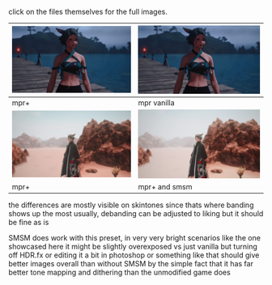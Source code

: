 click on the files themselves for the full images.  

| ![mpr+](https://github.com/neirusalwa/mpr/blob/main/examples/malkovich%20plus%20(ruby%20sea).png) | ![original](https://github.com/neirusalwa/mpr/blob/main/examples/malkovich%20original%20(ruby%20sea).png) |  
| --- | --- |  
| mpr+ | mpr vanilla |
| ![mpr+](https://github.com/neirusalwa/mpr/blob/main/examples/MPR%2B%20only%20(ahm%20areng).png) | ![mpr+smsm](https://github.com/neirusalwa/mpr/blob/main/examples/MPR%2B%20%26%20SMSM%20(ahm%20areng).png) |
| mpr+ | mpr+ and smsm |
  
the differences are mostly visible on skintones since thats where banding shows up the most usually, debanding can be adjusted to liking but it should be fine as is  

SMSM does work with this preset, in very very bright scenarios like the one showcased here it might be slightly overexposed vs just vanilla but turning off HDR.fx or editing it a bit in photoshop or something like that should give better images overall than without SMSM by the simple fact that it has far better tone mapping and dithering than the unmodified game does
